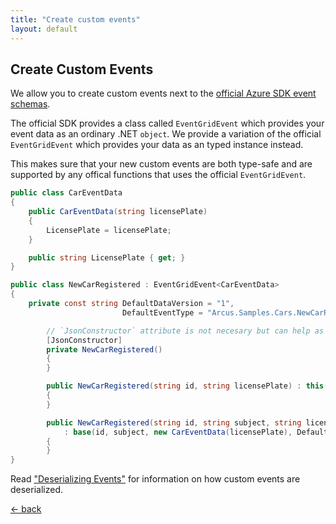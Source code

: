```yaml
---
title: "Create custom events"
layout: default
---
```


## Create Custom Events
We allow you to create custom events next to the [official Azure SDK event schemas](https://docs.microsoft.com/en-us/dotnet/api/microsoft.azure.eventgrid.models?view=azure-dotnet).

The official SDK provides a class called `EventGridEvent` which provides your event data as an ordinary .NET `object`.
We provide a variation of the official `EventGridEvent` which provides your data as an typed instance instead.

This makes sure that your new custom events are both type-safe and are supported by any offical functions that uses the official `EventGridEvent`.

```csharp
public class CarEventData
{
    public CarEventData(string licensePlate)
    {
        LicensePlate = licensePlate;
    }

    public string LicensePlate { get; }
}

public class NewCarRegistered : EventGridEvent<CarEventData>
{
    private const string DefaultDataVersion = "1", 
                         DefaultEventType = "Arcus.Samples.Cars.NewCarRegistered";

        // `JsonConstructor` attribute is not necesary but can help as documentation for the event.
        [JsonConstructor]
        private NewCarRegistered() 
        {
        }

        public NewCarRegistered(string id, string licensePlate) : this(id, "New registered car", licensePlate)
        {
        }

        public NewCarRegistered(string id, string subject, string licensePlate) 
            : base(id, subject, new CarEventData(licensePlate), DefaultDataVersion, DefaultEventType) 
        {
        }
}
```

Read ["Deserializing Events"](features/deserializing-events.md) for information on how custom events are deserialized.


[&larr; back](/arcus.eventgrid)
